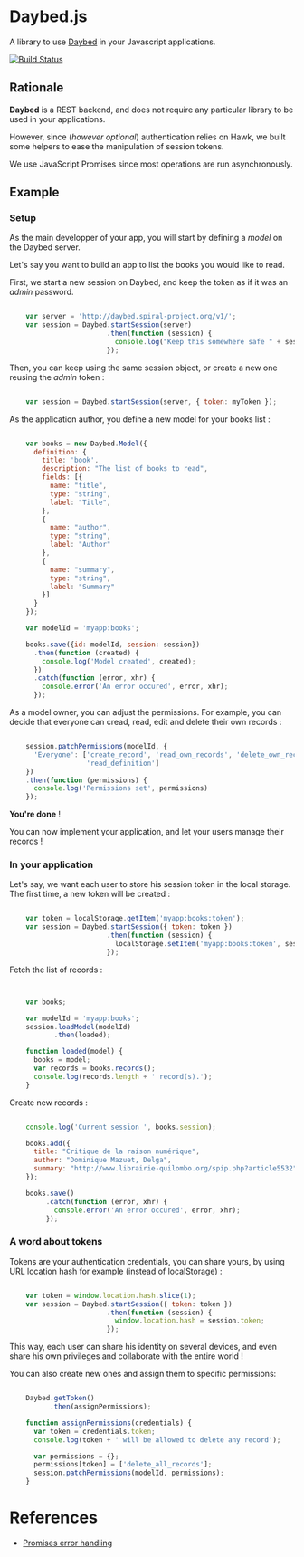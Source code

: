 # Daybed.js

A library to use [Daybed](http://daybed.readthedocs.org) in your Javascript
applications.

[![Build Status](https://travis-ci.org/spiral-project/daybed.js.png?branch=master)](https://travis-ci.org/spiral-project/daybed.js)


## Rationale

**Daybed** is a REST backend, and does not require any particular library
to be used in your applications.

However, since (*however optional*) authentication relies on Hawk, we built some
helpers to ease the manipulation of session tokens.

We use JavaScript Promises since most operations are run asynchronously.

## Example


### Setup

As the main developper of your app, you will start by defining a *model* on
the Daybed server.

Let's say you want to build an app to list the books you would like to read.

First, we start a new session on Daybed, and keep the token as if it was an *admin* password.

```javascript

    var server = 'http://daybed.spiral-project.org/v1/';
    var session = Daybed.startSession(server)
                        .then(function (session) {
                          console.log("Keep this somewhere safe " + session.token);
                        });

```

Then, you can keep using the same session object, or create a new one reusing
the *admin* token :

```javascript

    var session = Daybed.startSession(server, { token: myToken });

```

As the application author, you define a new model for your books list :

```javascript

    var books = new Daybed.Model({
      definition: {
        title: 'book',
        description: "The list of books to read",
        fields: [{
          name: "title",
          type: "string",
          label: "Title",
        },
        {
          name: "author",
          type: "string",
          label: "Author"
        },
        {
          name: "summary",
          type: "string",
          label: "Summary"
        }]
      }
    });

    var modelId = 'myapp:books';

    books.save({id: modelId, session: session})
      .then(function (created) {
        console.log('Model created', created);
      })
      .catch(function (error, xhr) {
        console.error('An error occured', error, xhr);
      });

```

As a model owner, you can adjust the permissions. For example, you can decide
that everyone can cread, read, edit and delete their own records :

```javascript

    session.patchPermissions(modelId, {
      'Everyone': ['create_record', 'read_own_records', 'delete_own_records',
                   'read_definition']
    })
    .then(function (permissions) {
      console.log('Permissions set', permissions)
    });

```

**You're done** !

You can now implement your application, and let your users manage their records !


### In your application

Let's say, we want each user to store his session token in the local storage.
The first time, a new token will be created :

```javascript

    var token = localStorage.getItem('myapp:books:token');
    var session = Daybed.startSession({ token: token })
                        .then(function (session) {
                          localStorage.setItem('myapp:books:token', session.token);
                        });

```

Fetch the list of records :

```javascript


    var books;

    var modelId = 'myapp:books';
    session.loadModel(modelId)
           .then(loaded);

    function loaded(model) {
      books = model;
      var records = books.records();
      console.log(records.length + ' record(s).');
    }

```

Create new records :

```javascript

    console.log('Current session ', books.session);

    books.add({
      title: "Critique de la raison numérique",
      author: "Dominique Mazuet, Delga",
      summary: "http://www.librairie-quilombo.org/spip.php?article5532"
    });

    books.save()
         .catch(function (error, xhr) {
           console.error('An error occured', error, xhr);
         });

```


### A word about tokens

Tokens are your authentication credentials, you can share yours, by using
URL location hash for example (instead of localStorage) :

```javascript

    var token = window.location.hash.slice(1);
    var session = Daybed.startSession({ token: token })
                        .then(function (session) {
                          window.location.hash = session.token;
                        });

```

This way, each user can share his identity on several devices, and even share his
own privileges and collaborate with the entire world !


You can also create new ones and assign them to specific permissions:


```javascript

    Daybed.getToken()
          .then(assignPermissions);

    function assignPermissions(credentials) {
      var token = credentials.token;
      console.log(token + ' will be allowed to delete any record');

      var permissions = {};
      permissions[token] = ['delete_all_records'];
      session.patchPermissions(modelId, permissions);
    }

```


# References

* [Promises error handling](http://www.html5rocks.com/en/tutorials/es6/promises/#toc-error-handling)
